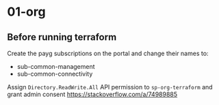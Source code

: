 # 01-org

## Before running terraform
Create the payg subscriptions on the portal and change their names to:
- sub-common-management
- sub-common-connectivity

Assign ```Directory.ReadWrite.All``` API permission to ```sp-org-terraform``` and grant admin consent https://stackoverflow.com/a/74989885